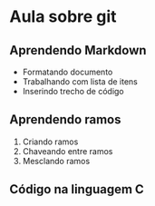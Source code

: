 # Aula sobre git

## Aprendendo Markdown

- Formatando documento
- Trabalhando com lista de itens
- Inserindo trecho de código

## Aprendendo ramos

1. Criando ramos
2. Chaveando entre ramos
3. Mesclando ramos

## Código na linguagem C

